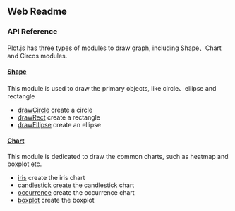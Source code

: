 ## Web Readme

### API Reference

Plot.js has three types of modules to draw graph, including Shape、Chart and Circos modules.

#### [Shape](API/Shape.md)

This module is used to draw the primary objects, like circle、ellipse and rectangle

* [drawCircle](API/Shape.md) create a circle
* [drawRect](API/Shape.md) create a rectangle
* [drawEllipse](API/Shape.md) create an ellipse

#### [Chart](API/Chart.md)

This module is dedicated to draw the common charts, such as heatmap and boxplot etc.

* [iris](API/Chart.md) create the iris chart
* [candlestick](API/Chart.md) create the candlestick chart
* [occurrence](API/Chart.md) create the occurrence chart
* [boxplot](API/Chart.md) create the boxplot

